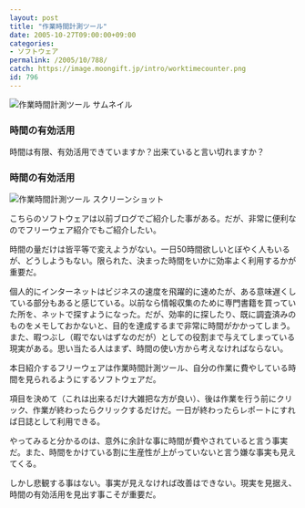 ```yaml
---
layout: post
title: "作業時間計測ツール"
date: 2005-10-27T09:00:00+09:00
categories:
- ソフトウェア
permalink: /2005/10/788/
catch: https://image.moongift.jp/intro/worktimecounter.png
id: 796
---
```

 ![作業時間計測ツール サムネイル](https://image.moongift.jp/intro/worktimecounter.s.png "作業時間計測ツール サムネイル")
  

### 時間の有効活用
  
時間は有限、有効活用できていますか？出来ていると言い切れますか？  
<!--more-->  

### 時間の有効活用
  

![作業時間計測ツール スクリーンショット](https://image.moongift.jp/intro/worktimecounter.png "作業時間計測ツール スクリーンショット")

  

こちらのソフトウェアは以前ブログでご紹介した事がある。だが、非常に便利なのでフリーウェア紹介でもご紹介したい。

  

時間の量だけは皆平等で変えようがない。一日50時間欲しいとぼやく人もいるが、どうしようもない。限られた、決まった時間をいかに効率よく利用するかが重要だ。

  

個人的にインターネットはビジネスの速度を飛躍的に速めたが、ある意味遅くしている部分もあると感じている。以前なら情報収集のために専門書籍を買っていた所を、ネットで探すようになった。だが、効率的に探したり、既に調査済みのものをメモしておかないと、目的を達成するまで非常に時間がかかってしまう。また、暇つぶし（暇でないはずなのだが）としての役割まで与えてしまっている現実がある。思い当たる人はまず、時間の使い方から考えなければならない。

  

本日紹介するフリーウェアは作業時間計測ツール、自分の作業に費やしている時間を見られるようにするソフトウェアだ。

  

項目を決めて（これは出来るだけ大雑把な方が良い）、後は作業を行う前にクリック、作業が終わったらクリックするだけだ。一日が終わったらレポートにすれば日誌として利用できる。

  

やってみると分かるのは、意外に余計な事に時間が費やされていると言う事実だ。また、時間をかけている割に生産性が上がっていないと言う嫌な事実も見えてくる。

  

しかし悲観する事はない。事実が見えなければ改善はできない。現実を見据え、時間の有効活用を見出す事こそが重要だ。

